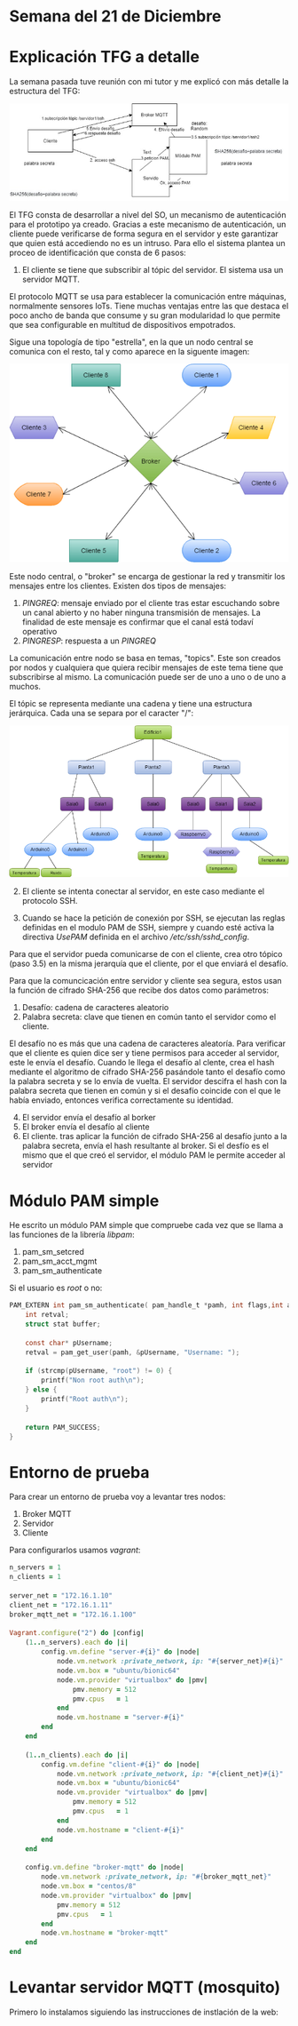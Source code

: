 Semana del 21 de Diciembre
==========================

# Explicación TFG a detalle

La semana pasada tuve reunión con mi tutor y me explicó con más detalle la estructura del TFG:

![Esquema del TFG](./img/esquema-tfg.jpg)

El TFG consta de desarrollar a nivel del SO, un mecanismo de autenticación para el prototipo ya creado. Gracias a este mecanismo de autenticación, un cliente puede verificarse de forma segura en el servidor y este garantizar que quien está accediendo no es un intruso. Para ello el sistema plantea un proceo de identificación que consta de 6 pasos:

1. El cliente se tiene que subscribir al tópic del servidor. El sistema usa un servidor MQTT. 

El protocolo MQTT se usa para establecer la comunicación entre máquinas, normalmente sensores IoTs. Tiene muchas ventajas entre las que destaca el poco ancho de banda que consume y su gran modularidad lo que permite que sea configurable en multitud de dispositivos empotrados. 

Sigue una topología de tipo "estrella", en la que un nodo central se comunica con el resto, tal y como aparece en la 
siguente imagen:

![Topología MQTT](./img/topologia.png)

Este nodo central, o "broker" se encarga de gestionar la red y transmitir los mensajes entre los clientes. Existen dos tipos de mensajes:

1. *PINGREQ*: mensaje enviado por el cliente tras estar escuchando sobre un canal abierto y no haber ninguna transmisión de mensajes. La finalidad de este mensaje es confirmar que el canal está todaví operativo
2. *PINGRESP*: respuesta a un *PINGREQ*

La comunicación entre nodo se basa en temas, "topics". Este son creados por nodos y cualquiera que quiera recibir mensajes de este tema tiene que subscribirse al mismo. La comunicación puede ser de uno a uno o de uno a muchos. 

El tópic se representa mediante una cadena y tiene una estructura jerárquica. Cada una se separa por el caracter "/":

![Jerarquía MQTT](./img/jerarquia.png)

2. El cliente se intenta conectar al servidor, en este caso mediante el protocolo SSH.

3. Cuando se hace la petición de conexión por SSH, se ejecutan las reglas definidas en el modulo PAM de SSH, siempre y cuando esté activa la directiva *UsePAM* definida en el archivo */etc/ssh/sshd_config*.

Para que el servidor pueda comunicarse de con el cliente, crea otro tópico (paso 3.5) en la misma jerarquía que el cliente, por el que enviará el desafío.

Para que la comuncicación entre servidor y cliente sea segura, estos usan la función de cifrado SHA-256 que recibe dos datos como parámetros:

1. Desafío: cadena de caracteres aleatorio
2. Palabra secreta: clave que tienen en común tanto el servidor como el cliente.


El desafío no es más que una cadena de caracteres aleatoría. Para verificar que el cliente es quien dice ser y tiene permisos para acceder al servidor, este le envía el desafío. Cuando le llega el desafío al clente, crea el hash mediante el algoritmo de cifrado SHA-256 pasándole tanto el desafío como la palabra secreta y se lo envía de vuelta. El servidor descifra el hash con la palabra secreta que tienen en común y si el desafío coincide con el que le había enviado, entonces verifica correctamente su identidad.

4. El servidor envía el desafío al borker
5. El broker envía el desafío al cliente
6. El cliente. tras aplicar la función de cifrado SHA-256 al desafío junto a la palabra secreta, envía el hash resultante al broker. Si el desfío es el mismo que el que creó el servidor, el módulo PAM le permite acceder al servidor

# Módulo PAM simple

He escrito un módulo PAM simple que compruebe cada vez que se llama a las funciones de la librería
*libpam*:

1. pam_sm_setcred
2. pam_sm_acct_mgmt
3. pam_sm_authenticate

Si el usuario es *root* o no:

```c
PAM_EXTERN int pam_sm_authenticate( pam_handle_t *pamh, int flags,int argc, const char **argv ) {
	int retval;
	struct stat buffer;

	const char* pUsername;
	retval = pam_get_user(pamh, &pUsername, "Username: ");

	if (strcmp(pUsername, "root") != 0) {
		printf("Non root auth\n");
	} else {
		printf("Root auth\n");
	}
	
	return PAM_SUCCESS;
}
```

# Entorno de prueba

Para crear un entorno de prueba voy a levantar tres nodos:

1. Broker MQTT
2. Servidor
3. Cliente

Para configurarlos usamos *vagrant*:

```ruby
n_servers = 1
n_clients = 1

server_net = "172.16.1.10"
client_net = "172.16.1.11"
broker_mqtt_net = "172.16.1.100"

Vagrant.configure("2") do |config|
    (1..n_servers).each do |i|
        config.vm.define "server-#{i}" do |node|
            node.vm.network :private_network, ip: "#{server_net}#{i}"
            node.vm.box = "ubuntu/bionic64"
            node.vm.provider "virtualbox" do |pmv|
                pmv.memory = 512
                pmv.cpus   = 1
            end
            node.vm.hostname = "server-#{i}"
        end
    end

    (1..n_clients).each do |i|
        config.vm.define "client-#{i}" do |node|
            node.vm.network :private_network, ip: "#{client_net}#{i}"
            node.vm.box = "ubuntu/bionic64"
            node.vm.provider "virtualbox" do |pmv|
                pmv.memory = 512
                pmv.cpus   = 1
            end
            node.vm.hostname = "client-#{i}"
        end
    end

    config.vm.define "broker-mqtt" do |node|
        node.vm.network :private_network, ip: "#{broker_mqtt_net}"
        node.vm.box = "centos/8"
        node.vm.provider "virtualbox" do |pmv|
            pmv.memory = 512
            pmv.cpus   = 1
        end
        node.vm.hostname = "broker-mqtt"
    end
end
```


# Levantar servidor MQTT (mosquito)

Primero lo instalamos siguiendo las instrucciones de instlación de la web:




